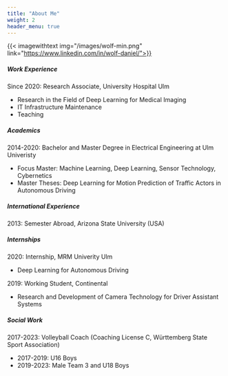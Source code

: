 ```yaml
---
title: "About Me"
weight: 2
header_menu: true
---
```

{{< imagewithtext img="/images/wolf-min.png" link="https://www.linkedin.com/in/wolf-daniel/">}}

##### Work Experience
Since 2020: Research Associate, University Hospital Ulm
- Research in the Field of Deep Learning for Medical Imaging 
- IT Infrastructure Maintenance 
- Teaching

##### Academics
2014-2020: Bachelor and Master Degree in Electrical Engineering at Ulm Univeristy 
- Focus Master: Machine Learning, Deep Learning, Sensor Technology, Cybernetics 
- Master Theses: Deep Learning for Motion Prediction of Traffic Actors in Autonomous Driving

##### International Experience
2013: Semester Abroad, Arizona State University (USA)

##### Internships
2020: Internship, MRM Univerity Ulm
- Deep Learning for Autonomous Driving 

2019: Working Student, Continental
- Research and Development of Camera Technology for Driver Assistant Systems

##### Social Work 
2017-2023: Volleyball Coach (Coaching License C, Württemberg State Sport Association)
- 2017-2019: U16 Boys
- 2019-2023: Male Team 3 and U18 Boys






